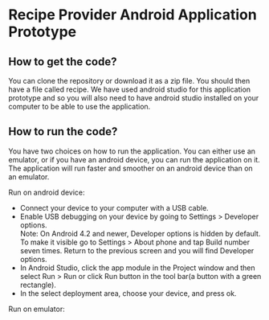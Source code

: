 Recipe Provider Android Application Prototype
==========

How to get the code?
-----------
You can clone the repository or download it as a zip file. You should then have a file called recipe. We have used android studio for this application prototype and so you will also need to have android studio installed on your computer to be able to use the application. 

How to run the code?
-----------
You have two choices on how to run the application. You can either use an emulator, or if you have an android device, you can run the application on it.  
The application will run faster and smoother on an android device than on an emulator.

Run on android device:  
* Connect your device to your computer with a USB cable.
* Enable USB debugging on your device by going to Settings > Developer options.  
Note: On Android 4.2 and newer, Developer options is hidden by default. To make it visible go to Settings > About phone and tap Build number seven times. Return to the previous screen and you will find Developer options.
* In Android Studio, click the app module in the Project window and then select Run > Run or click Run button in the tool bar(a button with a green rectangle).
* In the select deployment area, choose your device, and press ok.  

Run on emulator:


